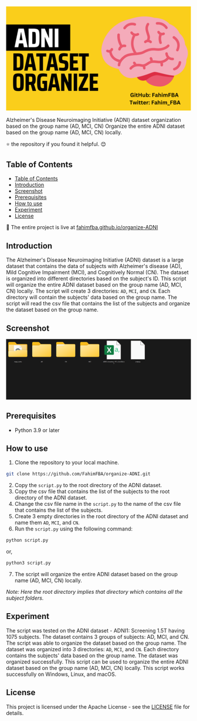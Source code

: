 ![Cover](/img/og_cover.png)

Alzheimer's Disease Neuroimaging Initiative (ADNI) dataset organization based on the group name (AD, MCI, CN)
Organize the entire ADNI dataset based on the group name (AD, MCI, CN) locally.

⭐ the repository if you found it helpful. 😊

## Table of Contents
- [Table of Contents](#table-of-contents)
- [Introduction](#introduction)
- [Screenshot](#screenshot)
- [Prerequisites](#prerequisites)
- [How to use](#how-to-use)
- [Experiment](#experiment)
- [License](#license)



🎁 The entire project is live at [fahimfba.github.io/organize-ADNI](https://fahimfba.github.io/organize-ADNI/)

## Introduction
The Alzheimer's Disease Neuroimaging Initiative (ADNI) dataset is a large dataset that contains the data of subjects with Alzheimer's disease (AD), Mild Cognitive Impairment (MCI), and Cognitively Normal (CN). The dataset is organized into different directories based on the subject's ID. This script will organize the entire ADNI dataset based on the group name (AD, MCI, CN) locally. The script will create 3 directories: `AD`, `MCI`, and `CN`. Each directory will contain the subjects' data based on the group name. The script will read the csv file that contains the list of the subjects and organize the dataset based on the group name.

## Screenshot

![Screenshot](./img/cover.png)

## Prerequisites
- Python 3.9 or later

## How to use
1. Clone the repository to your local machine.
```bash
git clone https://github.com/FahimFBA/organize-ADNI.git
```
2. Copy the `script.py` to the root directory of the ADNI dataset.
3. Copy the csv file that contains the list of the subjects to the root directory of the ADNI dataset.
4. Change the csv file name in the `script.py` to the name of the csv file that contains the list of the subjects.
5. Create 3 empty directories in the root directory of the ADNI dataset and name them `AD`, `MCI`, and `CN`.
6. Run the `script.py` using the following command:
```bash
python script.py
```
or,
```bash
python3 script.py
```
7. The script will organize the entire ADNI dataset based on the group name (AD, MCI, CN) locally.

*Note: Here the root directory implies that directory which contains all the subject folders.*

## Experiment
The script was tested on the ADNI dataset - ADNI1: Screening 1.5T having 1075 subjects. The dataset contains 3 groups of subjects: AD, MCI, and CN. The script was able to organize the dataset based on the group name. The dataset was organized into 3 directories: `AD`, `MCI`, and `CN`. Each directory contains the subjects' data based on the group name. The dataset was organized successfully. This script can be used to organize the entire ADNI dataset based on the group name (AD, MCI, CN) locally. This script works successfully on Windows, Linux, and macOS.

## License
This project is licensed under the Apache License - see the [LICENSE](https://github.com/FahimFBA/organize-ADNI/blob/main/LICENSE) file for details.